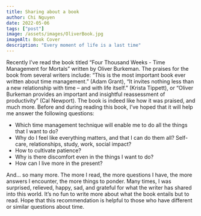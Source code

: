 ```yaml
---
title: Sharing about a book
author: Chi Nguyen
date: 2022-05-06
tags: ["post"]
image: /assets/images/OliverBook.jpg
imageAlt: Book Cover
description: "Every moment of life is a last time" 
---
```

Recently I’ve read the book titled “Four Thousand Weeks - Time Management for Mortals” written by Oliver Burkeman. The praises for the book from several writers include: “This is the most important book ever written about time management.” (Adam Grant), “It invites nothing less than a new relationship with time – and with life itself.” (Krista Tippett), or “Oliver Burkeman provides an important and insightful reassessment of productivity” (Cal Newport). The book is indeed like how it was praised, and much more.
Before and during reading this book, I’ve hoped that it will help me answer the following questions:
- Which time management technique will enable me to do all the things that I want to do?
- Why do I feel like everything matters, and that I can do them all? Self-care, relationships, study, work, social impact?
- How to cultivate patience?
- Why is there discomfort even in the things I want to do?
- How can I live more in the present?

And… so many more. The more I read, the more questions I have, the more answers I encounter, the more things to ponder. Many times, I was surprised, relieved, happy, sad, and grateful for what the writer has shared into this world. 
It’s no fun to write more about what the book entails but to read. Hope that this recommendation is helpful to those who have different or similar questions about time.